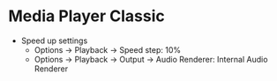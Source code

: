 # Media Player Classic

 - Speed up settings
   - Options → Playback → Speed step: 10%
   - Options → Playback → Output → Audio Renderer: Internal Audio Renderer